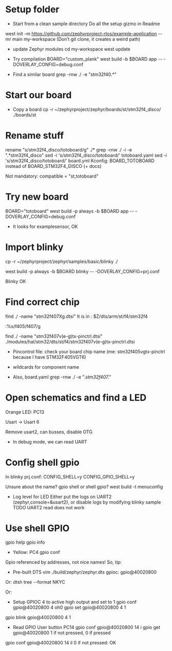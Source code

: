 # Setup folder
* Start from a clean sample directory
Do all the setup gizmo in Readme

west init -m https://github.com/zephyrproject-rtos/example-application --mr main my-workspace
(Don’t git clone, it creates a weird path)

* update Zephyr modules
cd my-workspace
west update

* Try compilation
BOARD="custom_plank"
west build -b $BOARD app -- -DOVERLAY_CONFIG=debug.conf

* Find a similar board
grep -rnw ./ -e "stm32f40.*"

# Start our board
* Copy a board
cp -r ~/zephyrproject/zephyr/boards/st/stm32f4_disco/ ./boards/st

# Rename stuff
rename "s/stm32f4_disco/totoboard/g" ./*
grep -rnw ./ -i -e ".*stm32f4_disco"
sed -i 's/stm32f4_disco/totoboard/' totoboard.yaml
sed -i 's/stm32f4_disco/totoboard/' board.yml
Kconfig: BOARD_TOTOBOARD instead of BOARD_STM32F4_DISCO
(+ docs)

Not mandatory: compatible = "st,totoboard"

# Try new board
BOARD="totoboard"
west build -p always -b $BOARD app -- -DOVERLAY_CONFIG=debug.conf

* It looks for examplesensor, OK

# Import blinky
cp -r ~/zephyrproject/zephyr/samples/basic/blinky ./

west build -p always -b $BOARD blinky -- -DOVERLAY_CONFIG=prj.conf

Blinky OK

# Find correct chip
find ./ -name "stm32f407Xg.dtsi"
It is in : $Z/dts/arm/st/f4/stm32f4

:%s/f405/f407/g

find ./ -name "stm32f407v(e-g)tx-pinctrl.dtsi"
./modules/hal/stm32/dts/st/f4/stm32f407v(e-g)tx-pinctrl.dtsi

* Pincontrol file: check your board chip name (me: stm32f405vgtx-pinctrl because I have STM32F405VGT6)
+ wildcards for component name

* Also, board.yaml
grep -rnw ./ -e ".*stm32f407.*"

# Open schematics and find a LED
Orange LED: PC13

Usart -> Usart 6

Remove usart2, can busses, disable OTG

* In debug mode, we can read UART

# Config shell gpio
In blinky prj.conf:
CONFIG_SHELL=y
CONFIG_GPIO_SHELL=y

Unsure about the name? gpio shell or shell gpio?
west build -t menuconfig

* Log level for LED
Either put the logs on UART2 (zephyr,console=&usart2), or disable logs by modifying blinky sample
TODO UART2 read does not work

# Use shell GPIO
gpio help
gpio info

* Yellow: PC4
gpio conf

Gpio referenced by addresses, not nice names! So, tip:

* Pre-built DTS
vim ./build/zephyr/zephyr.dts
gpioc: gpio@40020800

Or:
dtsh
tree --format NKYC

Or:

* Setup GPIOC 4 to active high output and set to 1
gpio conf gpio@40020800 4 oh0
gpio set gpio@40020800 4 1

gpio blink gpio@40020800 4 1

* Read GPIO
User button PC14
gpio conf gpio@40020800 14 i
gpio get gpio@40020800
1 if not pressed, 0 if pressed

gpio conf gpio@40020800 14 il
0 if not pressed: OK
